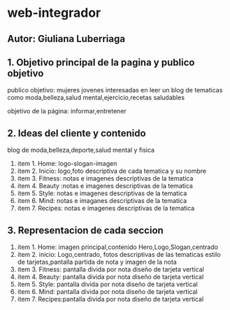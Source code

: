 # web-integrador
## Autor: Giuliana Luberriaga
## 1. Objetivo principal de la pagina y publico objetivo
publico objetivo: mujeres jovenes interesadas en leer un blog de tematicas como moda,belleza,salud mental,ejercicio,recetas saludables

objetivo de la página: informar,entretener
## 2. Ideas del cliente y contenido
blog de moda,belleza,deporte,salud mental y fisica
 1. item 1. Home: logo-slogan-imagen
2. item 2. Inicio: logo,foto descriptiva de cada tematica y su nombre
3. item 3. Fitness: notas e imagenes descriptivas de la tematica
4. item 4. Beauty :notas e imagenes descriptivas de la tematica
5. item 5. Style: notas e imagenes descriptivas de la tematica
6. item 6. Mind: notas e imaganes descriptivas de la tematica
7. item 7. Recipes: notas e imagenes descriptivas de la tematica
## 3. Representacion de cada seccion
1. item 1. Home: imagen principal,contenido Hero,Logo,Slogan,centrado
2. item 2. inicio: Logo,centrado, fotos descriptivas de las tematicas estilo de tarjetas,pantalla partida de nota y imagen de la nota
3. item 3. Fitness: pantalla divida por nota diseño de tarjeta vertical
4. item 4. Beauty:  pantalla divida por nota diseño de tarjeta vertical
5. item 5. Style: pantalla divida por nota diseño de tarjeta vertical
6. item 6. Mind: pantalla divida por nota diseño de tarjeta vertical
7. item 7. Recipes:pantalla divida por nota diseño de tarjeta vertical
